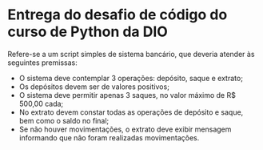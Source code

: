 # Entrega do desafio de código do curso de Python da DIO

Refere-se a um script simples de sistema bancário, que deveria atender às seguintes premissas:

* O sistema deve contemplar 3 operações: depósito, saque e extrato;
* Os depósitos devem ser de valores positivos;
* O sistema deve permitir apenas 3 saques, no valor máximo de R$ 500,00 cada;
* No extrato devem constar todas as operações de depósito e saque, bem como o saldo no final;
* Se não houver movimentações, o extrato deve exibir mensagem informando que não foram realizadas movimentações.

